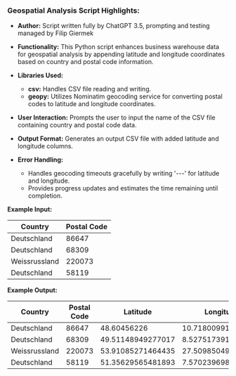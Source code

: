 ### Geospatial Analysis Script Highlights:

- **Author:** Script written fully by ChatGPT 3.5, prompting and testing managed by Filip Giermek

- **Functionality:** This Python script enhances business warehouse data for geospatial analysis by appending latitude and longitude coordinates based on country and postal code information.
  
- **Libraries Used:**
  - **csv:** Handles CSV file reading and writing.
  - **geopy:** Utilizes Nominatim geocoding service for converting postal codes to latitude and longitude coordinates.
  
- **User Interaction:** Prompts the user to input the name of the CSV file containing country and postal code data.

- **Output Format:** Generates an output CSV file with added latitude and longitude columns.

- **Error Handling:**
  - Handles geocoding timeouts gracefully by writing '---' for latitude and longitude.
  - Provides progress updates and estimates the time remaining until completion.

**Example Input:**

| Country      | Postal Code |
|--------------|-------------|
| Deutschland  | 86647       |
| Deutschland  | 68309       |
| Weissrussland| 220073      |
| Deutschland  | 58119       |

**Example Output:**

| Country      | Postal Code | Latitude     | Longitude    |
|--------------|-------------|--------------|--------------|
| Deutschland  | 86647       | 48.60456226  | 10.718009917894737 |
| Deutschland  | 68309       | 49.51148949277017  | 8.527517391121258 |
| Weissrussland| 220073      | 53.91085271464435  | 27.50985049456067 |
| Deutschland  | 58119       | 51.35629565481893  | 7.570239698639587 |
